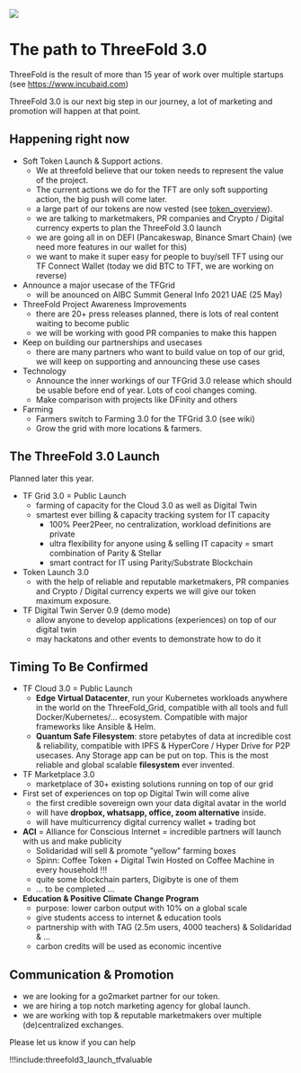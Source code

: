 ![](img/tf30.png)

# The path to ThreeFold 3.0

ThreeFold is the result of more than 15 year of work over multiple startups (see https://www.incubaid.com)

ThreeFold 3.0 is our next big step in our journey, a lot of marketing and promotion will happen at that point.

## Happening right now

- Soft Token Launch & Support actions.
    - We at threefold believe that our token needs to represent the value of the project.
    - The current actions we do for the TFT are only soft supporting action, the big push will come later.
  	- a large part of our tokens are now vested (see [token_overview](token_overview)).
  	- we are talking to marketmakers, PR companies and Crypto / Digital currency experts to plan the ThreeFold 3.0 launch
  	- we are going all in on DEFI (Pancakeswap, Binance Smart Chain) (we need more features in our wallet for this)
  	- we want to make it super easy for people to buy/sell TFT using our TF Connect Wallet (today we did BTC to TFT, we are working on reverse)
- Announce a major usecase of the TFGrid
    - will be anounced on AIBC Summit General Info 2021 UAE (25 May)
- ThreeFold Project Awareness Improvements
    - there are 20+ press releases planned, there is lots of real content waiting to become public
    - we will be working with good PR companies to make this happen
- Keep on building our partnerships and usecases   
    - there are many partners who want to build value on top of our grid, we will keep on supporting and announcing these use cases
- Technology
    - Announce the inner workings of our TFGrid 3.0 release which should be usable before end of year. Lots of cool changes coming.
    - Make comparison with projects like DFinity and others
- Farming
    - Farmers switch to Farming 3.0 for the TFGrid 3.0 (see wiki)
    - Grow the grid with more locations & farmers.

## The ThreeFold 3.0 Launch

Planned later this year.

- TF Grid 3.0 = Public Launch
	- farming of capacity for the Cloud 3.0 as well as Digital Twin 
	- smartest ever billing & capacity tracking system for IT capacity
		- 100% Peer2Peer, no centralization, workload definitions are private
		- ultra flexibility for anyone using & selling IT capacity = smart combination of Parity & Stellar
		- smart contract for IT using Parity/Substrate Blockchain
- Token Launch 3.0
  	- with the help of reliable and reputable marketmakers, PR companies and Crypto / Digital currency experts we will give our token maximum exposure.
- TF Digital Twin Server 0.9 (demo mode)
    - allow anyone to develop applications (experiences) on top of our digital twin
    - may hackatons and other events to demonstrate how to do it

## Timing To Be Confirmed

- TF Cloud 3.0 = Public Launch
	- **Edge Virtual Datacenter**, run your Kubernetes workloads anywhere in the world on the ThreeFold_Grid, compatible with all tools and full Docker/Kubernetes/... ecosystem. Compatible with major frameworks like Ansible & Helm.
	- **Quantum Safe Filesystem**: store petabytes of data at incredible cost & reliability, compatible with IPFS & HyperCore / Hyper Drive for P2P usecases. Any Storage app can be put on top. This is the most reliable and global scalable **filesystem** ever invented.
- TF Marketplace 3.0
	- marketplace of 30+ existing solutions running on top of our grid
- First set of experiences on top op Digital Twin will come alive
	- the first credible sovereign own your data digital avatar in the world
	- will have **dropbox, whatsapp, office, zoom alternative** inside.
	- will have multicurrency digital currency wallet + trading bot
- **ACI** = Alliance for Conscious Internet = incredible partners will launch with us and make publicity
	- Solidaridad will sell & promote "yellow" farming boxes
	- Spinn: Coffee Token + Digital Twin Hosted on Coffee Machine in every household !!!
	- quite some blockchain parters, Digibyte is one of them
	- ... to be completed ... 
- **Education & Positive Climate Change Program**
	- purpose: lower carbon output with 10% on a global scale
	- give students access to internet & education tools
	- partnership with with TAG (2.5m users, 4000 teachers) & Solidaridad & ...
	- carbon credits will be used as economic incentive


## Communication & Promotion

- we are looking for a go2market partner for our token.
- we are hiring a top notch marketing agency for global launch.
- we are working with top & reputable marketmakers over multiple (de)centralized exchanges.

Please let us know if you can help

!!!include:threefold3_launch_tfvaluable


